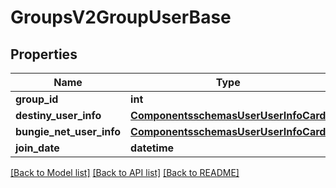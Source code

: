 # GroupsV2GroupUserBase

## Properties
Name | Type | Description | Notes
------------ | ------------- | ------------- | -------------
**group_id** | **int** |  | [optional] 
**destiny_user_info** | [**ComponentsschemasUserUserInfoCard**](ComponentsschemasUserUserInfoCard.md) |  | [optional] 
**bungie_net_user_info** | [**ComponentsschemasUserUserInfoCard**](ComponentsschemasUserUserInfoCard.md) |  | [optional] 
**join_date** | **datetime** |  | [optional] 

[[Back to Model list]](../README.md#documentation-for-models) [[Back to API list]](../README.md#documentation-for-api-endpoints) [[Back to README]](../README.md)


